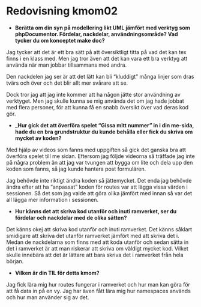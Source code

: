 ---
---
Redovisning kmom02
=========================

- __Berätta om din syn på modellering likt UML jämfört med verktyg som phpDocumentor. Fördelar, nackdelar, användningsområde? Vad tycker du om konceptet make doc?__

Jag tycker att det är ett bra sätt på att översiktligt titta på vad det kan tex finns i en klass med. Men jag tror även att det kan vara ett bra verktyg att använda när man jobbar tillsammans med andra.

Den nackdelen jag ser är att det lätt kan bli “kluddigt” många linjer som dras tvärs och över och det blir allt mer svårare att se.

Dock tror jag att jag inte kommer att ha någon jätte stor användning av verktyget. Men jag skulle kunna se mig använda det om jag hade jobbat med flera personer, för att kunna få en snabb översikt över vad deras kod gör. 

- ___Hur gick det att överföra spelet “Gissa mitt nummer” in i din me-sida, hade du en bra grundstruktur du kunde behålla eller fick du skriva om mycket av koden?__

Med hjälp av videos som fanns med uppgiften så gick det ganska bra att överföra spelet till me sidan. Eftersom jag följde videorna så träffade jag inte på några problem än att jag var tvungen att bygga om lite och dela upp den koden som fanns, så jag kunde hantera post formulären.

Jag behövde inte riktigt ändra koden så jättemycket. Det enda jag behövde ändra efter att ha “anpassat” koden för routes var att lägga vissa värden i sessionen. Så det som jag valde att göra olika jämfört med innan så var det all lägga mer information i sessionen.

- __Hur känns det att skriva kod utanför och inuti ramverket, ser du fördelar och nackdelar med de olika sätten?__

Det känns okej att skriva kod utanför och inuti ramverket. Det känns såklart smidigare att skriva det utanför ramverket jämfört med att skriva det i. Medan de nackdelarna som finns med att koda utanför och sedan sätta in det i ramverket är att man riskerar att skriva om väldigt mycket kod. Vilket skulle innebära att det är lättare att bara skriva det i ramverket från hela början.

- __Vilken är din TIL för detta kmom?__

Jag fick lära mig hur routes fungerar i ramverket och hur man kan göra för att få data in på en vy. Jag har även fått lära mig hur namespaces används och hur man använder sig av det.
